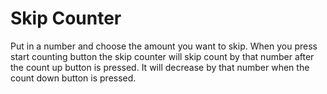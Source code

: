 # Skip Counter

Put in a number and choose the amount you want to skip. When you press start counting button the skip counter will skip count by that number after the count up button is pressed. It will decrease by that number when the count down button is pressed. 

